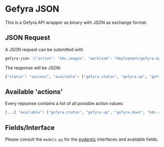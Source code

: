 #  Gefyra JSON
This is a Gefyra API wrapper as binary with JSON as exchange format.

## JSON Request
A JSON request can be submitted with

```bash
gefyra-json '{"action": "k8s.images", "workload": "deployment/gefyra-operator", "namespace": "gefyra"}'
```

The response will be JSON:

```bash
{"status": "success", "available": ["gefyra.status", "gefyra.up", "gefyra.down", "k8s.contexts", "k8s.namespaces", "k8s.workloads", "k8s.images"], "host": "thinkpad-x1", "user": "mschilonka", "response": {"containers": [{"image": "quay.io/gefyra/operator:0.10.2", "ports": []}]}}
```


## Available 'actions'
Every repsonse contains a list of all possible action values:

```bash
[...] "available": ["gefyra.status", "gefyra.up", "gefyra.down", "k8s.contexts", "k8s.namespaces", "k8s.workloads", "k8s.images"] [...]
```

## Fields/Interface
Please consult the `models.py` for the [pydantic](https://pydantic-docs.helpmanual.io/) interfaces and available
fields.

